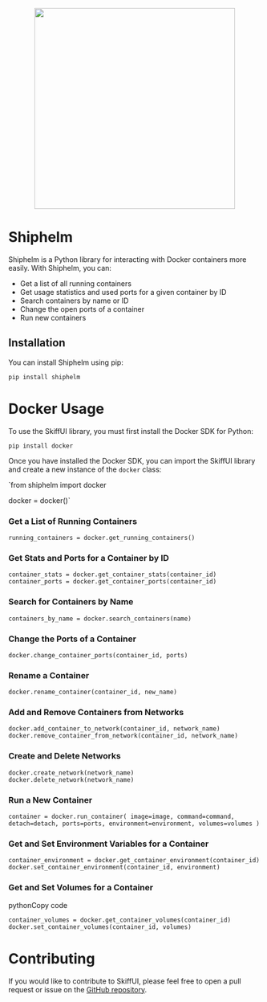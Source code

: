 <p align="center">
<img src="https://user-images.githubusercontent.com/34868944/223447636-3e17dee3-ccdf-44cc-8d42-91378ced6708.png" width="400" />
</p>

# Shiphelm

Shiphelm is a Python library for interacting with Docker containers more easily. With Shiphelm, you can:

- Get a list of all running containers
- Get usage statistics and used ports for a given container by ID
- Search containers by name or ID
- Change the open ports of a container
- Run new containers

## Installation

You can install Shiphelm using pip:

```pip install shiphelm```

# Docker Usage

To use the SkiffUI library, you must first install the Docker SDK for Python:

`pip install docker` 

Once you have installed the Docker SDK, you can import the SkiffUI library and create a new instance of the `docker` class:

`from shiphelm import docker

docker = docker()` 

### Get a List of Running Containers

`running_containers = docker.get_running_containers()` 

### Get Stats and Ports for a Container by ID

`container_stats = docker.get_container_stats(container_id)
container_ports = docker.get_container_ports(container_id)` 

### Search for Containers by Name

`containers_by_name = docker.search_containers(name)` 

### Change the Ports of a Container

`docker.change_container_ports(container_id, ports)` 

### Rename a Container

`docker.rename_container(container_id, new_name)` 

### Add and Remove Containers from Networks

`docker.add_container_to_network(container_id, network_name)
docker.remove_container_from_network(container_id, network_name)` 

### Create and Delete Networks

`docker.create_network(network_name)
docker.delete_network(network_name)` 

### Run a New Container

`container = docker.run_container(
    image=image,
    command=command,
    detach=detach,
    ports=ports,
    environment=environment,
    volumes=volumes
)` 

### Get and Set Environment Variables for a Container

`container_environment = docker.get_container_environment(container_id)
docker.set_container_environment(container_id, environment)` 

### Get and Set Volumes for a Container

pythonCopy code

`container_volumes = docker.get_container_volumes(container_id)
docker.set_container_volumes(container_id, volumes)` 

# Contributing

If you would like to contribute to SkiffUI, please feel free to open a pull request or issue on the [GitHub repository](https://github.com/Gameplex-Software/SkiffUI).
